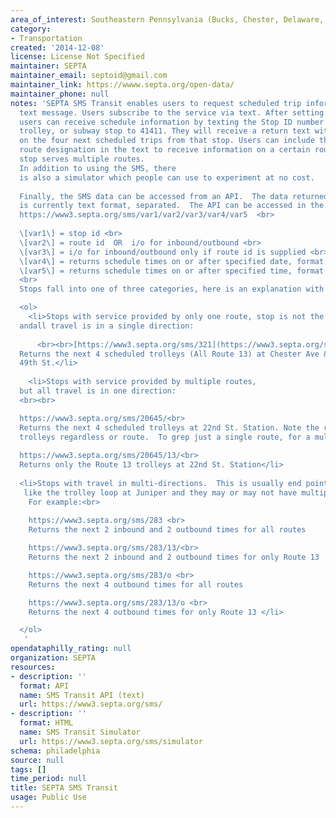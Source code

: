 ```yaml
---
area_of_interest: Southeastern Pennsylvania (Bucks, Chester, Delaware, Montgomery, Philadelphia counties)
category:
- Transportation
created: '2014-12-08'
license: License Not Specified
maintainer: SEPTA
maintainer_email: septoid@gmail.com
maintainer_link: https://wwww.septa.org/open-data/
maintainer_phone: null
notes: 'SEPTA SMS Transit enables users to request scheduled trip information via 
  text message. Users subscribe to the service via text. After setting up an account, 
  users can receive schedule information by texting the Stop ID number for a bus, 
  trolley, or subway stop to 41411. They will receive a return text with information 
  on the four next scheduled trips from that stop. Users can include the specific 
  route designation in the text to receive information on a certain route if the 
  stop serves multiple routes.
  In addition to using the SMS, there 
  is also a simulator which people can use to experiment at no cost. 
  
  Finally, the SMS data can be accessed from an API.  The data returned by the API
  is currently text format, separated.  The API can be accessed in the format:
  https://www3.septa.org/sms/var1/var2/var3/var4/var5  <br>
  
  \[var1\] = stop id <br>
  \[var2\] = route id  OR  i/o for inbound/outbound <br>
  \[var3\] = i/o for inbound/outbound only if route id is supplied <br>
  \[var4\] = returns schedule times on or after specified date, format: MM/DD/YYYY. Defaults to current day. <br>
  \[var5\] = returns schedule times on or after specified time, format: HH:mm:ss. Defaults to current time. <br>
  <br>
  Stops fall into one of three categories, here is an explanation with some sample links:

  <ol>
    <li>Stops with service provided by only one route, stop is not the first or last stop
  andall travel is in a single direction:
      
      <br><br>[https://www3.septa.org/sms/321](https://www3.septa.org/sms/321)<br>
  Returns the next 4 scheduled trolleys (All Route 13) at Chester Ave &
  49th St.</li>
    
    <li>Stops with service provided by multiple routes, 
  but all travel is in one direction:
  <br><br>

  https://www3.septa.org/sms/20645/<br>
  Returns the next 4 scheduled trolleys at 22nd St. Station. Note the results shows
  trolleys regardless or route.  To grep just a single route, for a multi-route, uni-directional stop, add another var: <br>
      
  https://www3.septa.org/sms/20645/13/<br>
  Returns only the Route 13 trolleys at 22nd St. Station</li>
  
  <li>Stops with travel in multi-directions.  This is usually end points,
   like the trolley loop at Juniper and they may or may not have multiple routes.
    For example:<br>
    
    https://www3.septa.org/sms/283 <br>
    Returns the next 2 inbound and 2 outbound times for all routes

    https://www3.septa.org/sms/283/13/<br>
    Returns the next 2 inbound and 2 outbound times for only Route 13

    https://www3.septa.org/sms/283/o <br>
    Returns the next 4 outbound times for all routes

    https://www3.septa.org/sms/283/13/o <br>
    Returns the next 4 outbound times for only Route 13 </li>

  </ol>
   '
opendataphilly_rating: null
organization: SEPTA
resources:
- description: ''
  format: API
  name: SMS Transit API (text)
  url: https://www3.septa.org/sms/
- description: ''
  format: HTML
  name: SMS Transit Simulator
  url: https://www3.septa.org/sms/simulator
schema: philadelphia
source: null
tags: []
time_period: null
title: SEPTA SMS Transit
usage: Public Use
---
```

